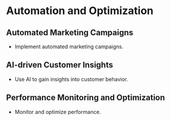
# Automation and Optimization

## Automated Marketing Campaigns
- Implement automated marketing campaigns.

## AI-driven Customer Insights
- Use AI to gain insights into customer behavior.

## Performance Monitoring and Optimization
- Monitor and optimize performance.

